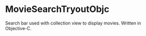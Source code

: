 # MovieSearchTryoutObjc
Search bar used with collection view to display movies. Written in Objective-C.

